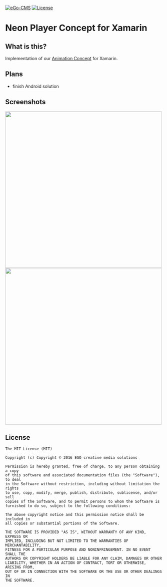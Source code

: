 [![eGo-CMS](https://rawgithub.com/ego-cms/Resources/master/Badges_by_EGO/by_EGO.svg)](http://ego-cms.com/?utm_source=github)
[![License](https://rawgit.com/ego-cms/Resources/master/License/license.svg)]()

# Neon Player Concept for Xamarin

## What is this?

Implementation of our [Animation Concept](https://dribbble.com/shots/2744351-Neon-Player-Concept) for Xamarin.

## Plans
- finish Android solution

## Screenshots

<img width="500px" src="https://d13yacurqjgara.cloudfront.net/users/452539/screenshots/2744351/attachments/557272/full_view.jpg"/>

<img width="500px" src="https://d13yacurqjgara.cloudfront.net/users/452539/screenshots/2744351/neon_player_concept.gif"/>

## License

    The MIT License (MIT)

    Copyright (c) Copyright © 2016 EGO creative media solutions

    Permission is hereby granted, free of charge, to any person obtaining a copy
    of this software and associated documentation files (the "Software"), to deal
    in the Software without restriction, including without limitation the rights
    to use, copy, modify, merge, publish, distribute, sublicense, and/or sell
    copies of the Software, and to permit persons to whom the Software is
    furnished to do so, subject to the following conditions:

    The above copyright notice and this permission notice shall be included in
    all copies or substantial portions of the Software.

    THE SOFTWARE IS PROVIDED "AS IS", WITHOUT WARRANTY OF ANY KIND, EXPRESS OR
    IMPLIED, INCLUDING BUT NOT LIMITED TO THE WARRANTIES OF MERCHANTABILITY,
    FITNESS FOR A PARTICULAR PURPOSE AND NONINFRINGEMENT. IN NO EVENT SHALL THE
    AUTHORS OR COPYRIGHT HOLDERS BE LIABLE FOR ANY CLAIM, DAMAGES OR OTHER
    LIABILITY, WHETHER IN AN ACTION OF CONTRACT, TORT OR OTHERWISE, ARISING FROM,
    OUT OF OR IN CONNECTION WITH THE SOFTWARE OR THE USE OR OTHER DEALINGS IN
    THE SOFTWARE.
